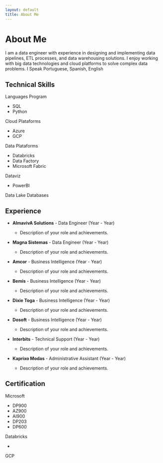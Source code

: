 ```yaml
---
layout: default
title: About Me
---
```


# About Me

I am a data engineer with experience in designing and implementing data pipelines, ETL processes, and data warehousing solutions. I enjoy working with big data technologies and cloud platforms to solve complex data problems.
I Speak Portuguese, Spanish, English

## Technical Skills

Languages Program
- SQL
- Python

Cloud Plataforms
- Azure
- GCP

Data Plataforms
- Databricks
- Data Factory
- Microsoft Fabric

Dataviz
- PowerBI

Data Lake
Databases

## Experience

- **AlmavivA Solutions** - Data Engineer (Year - Year)
  - Description of your role and achievements.

- **Magna Sistemas** - Data Engineer (Year - Year)
  - Description of your role and achievements.
  
- **Amcor** - Business Intelligence (Year - Year)
  - Description of your role and achievements.

- **Bemis** - Business Intelligence (Year - Year)
  - Description of your role and achievements.
  
- **Dixie Toga** - Business Intelligence (Year - Year)
  - Description of your role and achievements.
  
- **Dosoft** - Business Intelligence (Year - Year)
  - Description of your role and achievements.  
  
- **Interbits** - Technical Support (Year - Year)
  - Description of your role and achievements.
  
- **Kaprixo Modas** - Administrative Assistant (Year - Year)
  - Description of your role and achievements.  
  
## Certification

Microsoft
 
 - DP900
 - AZ900
 - AI900
 - DP203
 - DP600
 
Databricks
 
 -
 
GCP